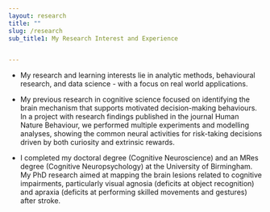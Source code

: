 ```yaml
---
layout: research
title: ""
slug: /research
sub_title1: My Research Interest and Experience


---
```



* My research and learning interests lie in analytic methods, behavioural research, and data science - with a focus on real world applications. 

* My previous research in cognitive science focused on identifying the brain mechanism that supports motivated decision-making behaviours. In a project with research findings published in the journal Human Nature Behaviour, we performed multiple experiments and modelling analyses, showing the common neural activities for risk-taking decisions driven by both curiosity and extrinsic rewards.

* I completed my doctoral degree (Cognitive Neuroscience) and an MRes degree (Cognitive Neuropsychology) at the University of Birmingham. My PhD research aimed at mapping the brain lesions related to cognitive impairments, particularly visual agnosia (deficits at object recognition) and apraxia (deficits at performing skilled movements and gestures) after stroke. 


<br />

